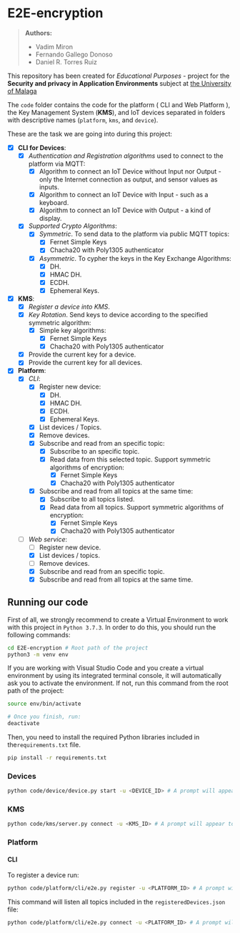 # E2E-encryption

> **Authors:**
>
> - Vadim Miron
> - Fernando Gallego Donoso
> - Daniel R. Torres Ruiz

This repository has been created for *Educational Purposes* - project for the **Security and privacy in Application Environments** subject at [the University of Malaga](https://www.uma.es/)

The `code` folder contains the code for the platform ( CLI and Web Platform ), the Key Management System (**KMS**), and IoT devices separated in folders with descriptive names (`platform`, `kms`, and `device`).

These are the task we are going into during this project:

- [x] **CLI for Devices**:
  - [x] *Authentication and Registration algorithms* used to connect to the platform via MQTT:
    - [x] Algorithm to connect an IoT Device without Input nor Output - only the Internet connection as output, and sensor values as inputs.
    - [x] Algorithm to connect an IoT Device with Input - such as a keyboard.
    - [x] Algorithm to connect an IoT Device with Output - a kind of display.
  - [x] *Supported Crypto Algorithms*:
    - [x] *Symmetric*. To send data to the platform via public MQTT topics:
      - [x] Fernet Simple Keys
      - [x] Chacha20 with Poly1305 authenticator
    - [x] *Asymmetric*. To cypher the keys in the Key Exchange Algorithms:
      - [x] DH.
      - [x] HMAC DH.
      - [x] ECDH.
      - [x] Ephemeral Keys.
- [x] **KMS**:
  - [x] *Register a device into KMS*.
  - [x] *Key Rotation*. Send keys to device according to the specified symmetric algorithm:
    - [x] Simple key algorithms:
      - [x] Fernet Simple Keys
      - [x] Chacha20 with Poly1305 authenticator
  - [x] Provide the current key for a device.
  - [x] Provide the current key for all devices.
- [x] **Platform**:
  - [x] *CLI*:
    - [x] Register new device:
      - [x] DH.
      - [x] HMAC DH.
      - [x] ECDH.
      - [x] Ephemeral Keys.
    - [x] List devices / Topics.
    - [x] Remove devices.
    - [x] Subscribe and read from an specific topic:
      - [x] Subscribe to an specific topic.
      - [x] Read data from this selected topic. Support symmetric algorithms of encryption:
        - [x] Fernet Simple Keys
        - [x] Chacha20 with Poly1305 authenticator
    - [x] Subscribe and read from all topics at the same time:
      - [x] Subscribe to all topics listed.
      - [x] Read data from all topics. Support symmetric algorithms of encryption:
        - [x] Fernet Simple Keys
        - [x] Chacha20 with Poly1305 authenticator
  - [ ] *Web service*:
    - [ ] Register new device.
    - [x] List devices / topics.
    - [ ] Remove devices.
    - [x] Subscribe and read from an specific topic.
    - [x] Subscribe and read from all topics at the same time.

## Running our code

First of all, we strongly recommend to create a Virtual Environment to work with this project in `Python 3.7.3`. In order to do this, you should run the following commands:

```bash
cd E2E-encryption # Root path of the project
python3 -m venv env
```

If you are working with Visual Studio Code and you create a virtual environment by using its integrated terminal console, it will automatically ask you to activate the environment. If not, run this command from the root path of the project:

```bash
source env/bin/activate

# Once you finish, run:
deactivate
```

Then, you need to install the required Python libraries included in the`requirements.txt` file.

```bash
pip install -r requirements.txt
```

### Devices

```bash
python code/device/device.py start -u <DEVICE_ID> # A prompt will appear to introduce the password. Alternatively, include `-p <DEVICE_PASSWORD>`. Use --help to obtain more information.
```

### KMS

```bash
python code/kms/server.py connect -u <KMS_ID> # A prompt will appear to introduce the password. Alternatively, include `-p <KMS_PASSWORD>`. Use --help to obtain more information.
```

### Platform

#### CLI

To register a device run:

```bash
python code/platform/cli/e2e.py register -u <PLATFORM_ID> # A prompt will appear to introduce the password. Alternatively, include `-p <PLATFORM_PASSWORD>`. Use --help to obtain more information.
```

This command will listen all topics included in the `registeredDevices.json` file:

```bash
python code/platform/cli/e2e.py connect -u <PLATFORM_ID> # A prompt will appear to introduce the password. Use --help to obtain more information. Use --help to obtain more information.
```
